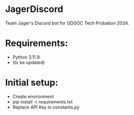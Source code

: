 # JagerDiscord
Team Jager's Discord bot for GDGOC Tech Probation 2024.
# Requirements:
- Python 3.11.9.
- (to be updated)
# Initial setup:
- Create environment
- pip install -r requirements.txt
- Replace API Key in constants.py
